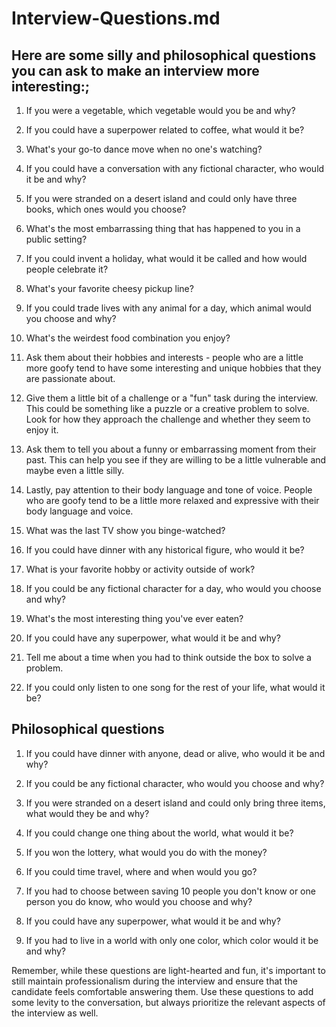 # Interview-Questions.md

## Here are some silly and philosophical questions you can ask to make an interview more interesting:;

1. If you were a vegetable, which vegetable would you be and why?

2. If you could have a superpower related to coffee, what would it be?

3. What's your go-to dance move when no one's watching?

4. If you could have a conversation with any fictional character, who would it be and why?

5. If you were stranded on a desert island and could only have three books, which ones would you choose?

6. What's the most embarrassing thing that has happened to you in a public setting?

7. If you could invent a holiday, what would it be called and how would people celebrate it?

8. What's your favorite cheesy pickup line?

9. If you could trade lives with any animal for a day, which animal would you choose and why?

10. What's the weirdest food combination you enjoy?

11. Ask them about their hobbies and interests - people who are a little more goofy tend to have some interesting and unique hobbies that they are passionate about.

12. Give them a little bit of a challenge or a "fun" task during the interview. This could be something like a puzzle or a creative problem to solve. Look for how they approach the challenge and whether they seem to enjoy it.

14. Ask them to tell you about a funny or embarrassing moment from their past. This can help you see if they are willing to be a little vulnerable and maybe even a little silly.

16. Lastly, pay attention to their body language and tone of voice. People who are goofy tend to be a little more relaxed and expressive with their body language and voice.

17. What was the last TV show you binge-watched?

18. If you could have dinner with any historical figure, who would it be?
 
19. What is your favorite hobby or activity outside of work?

20. If you could be any fictional character for a day, who would you choose and why?

21. What's the most interesting thing you've ever eaten?

22. If you could have any superpower, what would it be and why?

23. Tell me about a time when you had to think outside the box to solve a problem.

24. If you could only listen to one song for the rest of your life, what would it be?

## Philosophical questions

1. If you could have dinner with anyone, dead or alive, who would it be and why?

2. If you could be any fictional character, who would you choose and why?

3. If you were stranded on a desert island and could only bring three items, what would they be and why?

4. If you could change one thing about the world, what would it be?

5. If you won the lottery, what would you do with the money?

6. If you could time travel, where and when would you go?

7. If you had to choose between saving 10 people you don't know or one person you do know, who would you choose and why?

8. If you could have any superpower, what would it be and why?

9. If you had to live in a world with only one color, which color would it be and why?

Remember, while these questions are light-hearted and fun, it's important to still maintain professionalism during the interview and ensure that the candidate feels comfortable answering them. Use these questions to add some levity to the conversation, but always prioritize the relevant aspects of the interview as well.
